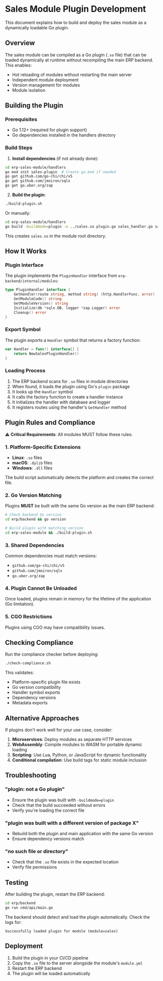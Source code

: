 # Sales Module Plugin Development

This document explains how to build and deploy the sales module as a dynamically loadable Go plugin.

## Overview

The sales module can be compiled as a Go plugin (`.so` file) that can be loaded dynamically at runtime without recompiling the main ERP backend. This enables:

- Hot reloading of modules without restarting the main server
- Independent module deployment
- Version management for modules
- Module isolation

## Building the Plugin

### Prerequisites

- Go 1.12+ (required for plugin support)
- Go dependencies installed in the handlers directory

### Build Steps

1. **Install dependencies** (if not already done):
```bash
cd erp-sales-module/handlers
go mod init sales-plugin  # Create go.mod if needed
go get github.com/go-chi/chi/v5
go get github.com/jmoiron/sqlx
go get go.uber.org/zap
```

2. **Build the plugin**:
```bash
./build-plugin.sh
```

Or manually:
```bash
cd erp-sales-module/handlers
go build -buildmode=plugin -o ../sales.so plugin.go sales_handler.go sales_handler_wrapper.go
```

This creates `sales.so` in the module root directory.

## How It Works

### Plugin Interface

The plugin implements the `PluginHandler` interface from `erp-backend/internal/modules`:

```go
type PluginHandler interface {
    GetHandler(route string, method string) (http.HandlerFunc, error)
    GetModuleCode() string
    GetModuleVersion() string
    Initialize(db *sqlx.DB, logger *zap.Logger) error
    Cleanup() error
}
```

### Export Symbol

The plugin exports a `Handler` symbol that returns a factory function:

```go
var Handler = func() interface{} {
    return NewSalesPluginHandler()
}
```

### Loading Process

1. The ERP backend scans for `.so` files in module directories
2. When found, it loads the plugin using Go's `plugin` package
3. It looks up the `Handler` symbol
4. It calls the factory function to create a handler instance
5. It initializes the handler with database and logger
6. It registers routes using the handler's `GetHandler` method

## Plugin Rules and Compliance

⚠️ **Critical Requirements**: All modules MUST follow these rules:

### 1. Platform-Specific Extensions
- **Linux**: `.so` files
- **macOS**: `.dylib` files  
- **Windows**: `.dll` files

The build script automatically detects the platform and creates the correct file.

### 2. Go Version Matching
Plugins **MUST** be built with the same Go version as the main ERP backend:
```bash
# Check backend Go version
cd erp/backend && go version

# Build plugin with matching version
cd erp-sales-module && ./build-plugin.sh
```

### 3. Shared Dependencies
Common dependencies must match versions:
- `github.com/go-chi/chi/v5`
- `github.com/jmoiron/sqlx`
- `go.uber.org/zap`

### 4. Plugin Cannot Be Unloaded
Once loaded, plugins remain in memory for the lifetime of the application (Go limitation).

### 5. CGO Restrictions
Plugins using CGO may have compatibility issues.

## Checking Compliance

Run the compliance checker before deploying:
```bash
./check-compliance.sh
```

This validates:
- Platform-specific plugin file exists
- Go version compatibility
- Handler symbol exports
- Dependency versions
- Metadata exports

## Alternative Approaches

If plugins don't work well for your use case, consider:

1. **Microservices**: Deploy modules as separate HTTP services
2. **WebAssembly**: Compile modules to WASM for portable dynamic loading
3. **Scripting**: Use Lua, Python, or JavaScript for dynamic functionality
4. **Conditional compilation**: Use build tags for static module inclusion

## Troubleshooting

### "plugin: not a Go plugin"

- Ensure the plugin was built with `-buildmode=plugin`
- Check that the build succeeded without errors
- Verify you're loading the correct file

### "plugin was built with a different version of package X"

- Rebuild both the plugin and main application with the same Go version
- Ensure dependency versions match

### "no such file or directory"

- Check that the `.so` file exists in the expected location
- Verify file permissions

## Testing

After building the plugin, restart the ERP backend:

```bash
cd erp/backend
go run cmd/api/main.go
```

The backend should detect and load the plugin automatically. Check the logs for:
```
Successfully loaded plugin for module (module=sales)
```

## Deployment

1. Build the plugin in your CI/CD pipeline
2. Copy the `.so` file to the server alongside the module's `module.yml`
3. Restart the ERP backend
4. The plugin will be loaded automatically

